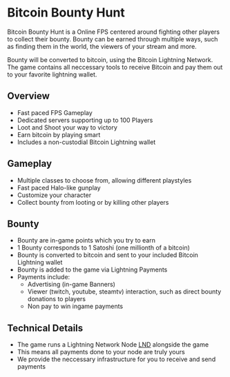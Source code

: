 # Bitcoin Bounty Hunt

Bitcoin Bounty Hunt is a Online FPS centered around fighting other players to collect their bounty. Bounty can be earned through multiple ways, such as finding them in the world, the viewers of your stream and more.

Bounty will be converted to bitcoin, using the Bitcoin Lightning Network. The game contains all neccessary tools to receive Bitcoin and pay them out to your favorite lightning wallet.

## Overview

- Fast paced FPS Gameplay
- Dedicated servers supporting up to 100 Players
- Loot and Shoot your way to victory
- Earn bitcoin by playing smart
- Includes a non-custodial Bitcoin Lightning wallet


## Gameplay

- Multiple classes to choose from, allowing different playstyles
- Fast paced Halo-like gunplay
- Customize your character
- Collect bounty from looting or by killing other players


## Bounty

- Bounty are in-game points which you try to earn
- 1 Bounty corresponds to 1 Satoshi (one millionth of a bitcoin)
- Bounty is converted to bitcoin and sent to your included Bitcoin Lightning wallet
- Bounty is added to the game via Lightning Payments
- Payments include:
  - Advertising (in-game Banners)
  - Viewer (twitch, youtube, steamtv) interaction, such as direct bounty donations to players
  - Non pay to win ingame payments

## Technical Details

- The game runs a Lightning Network Node [LND](https://github.com/lightningnetwork/lnd) alongside the game
- This means all payments done to your node are truly yours
- We provide the neccessary infrastructure for you to receive and send payments
